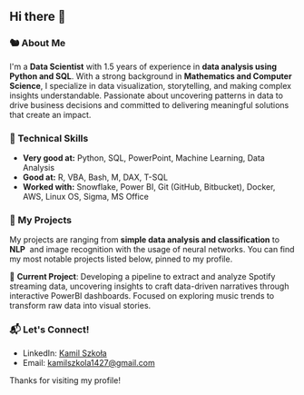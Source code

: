 ## Hi there 👋

### 🐿️ About Me

I'm a **Data Scientist** with 1.5 years of experience in **data analysis using Python and SQL**. With a strong background in **Mathematics and Computer Science**, I specialize in  data visualization, storytelling, and making complex insights understandable. Passionate about uncovering patterns in data to drive business decisions and committed to delivering meaningful solutions that create an impact.

### 🔧 Technical Skills

- **Very good at:** Python, SQL, PowerPoint, Machine Learning, Data Analysis
- **Good at:** R, VBA, Bash, M, DAX, T-SQL
- **Worked with:** Snowflake, Power BI, Git (GitHub, Bitbucket), Docker, AWS, Linux OS, Sigma, MS Office

### 📂 My Projects

My projects are ranging from **simple data analysis and classification** to **NLP**  and image recognition with the usage of neural networks. You can find my most notable projects listed below, pinned to my profile. 

🔭 **Current Project**: Developing a pipeline to extract and analyze Spotify streaming data, uncovering insights to craft data-driven narratives through interactive PowerBI dashboards. Focused on exploring music trends to transform raw data into visual stories.

### 📬 Let's Connect!

- LinkedIn: [Kamil Szkoła](https://www.linkedin.com/in/kamil-szko%C5%82a-1441b11ab)
- Email: kamilszkola1427@gmail.com

Thanks for visiting my profile! 

